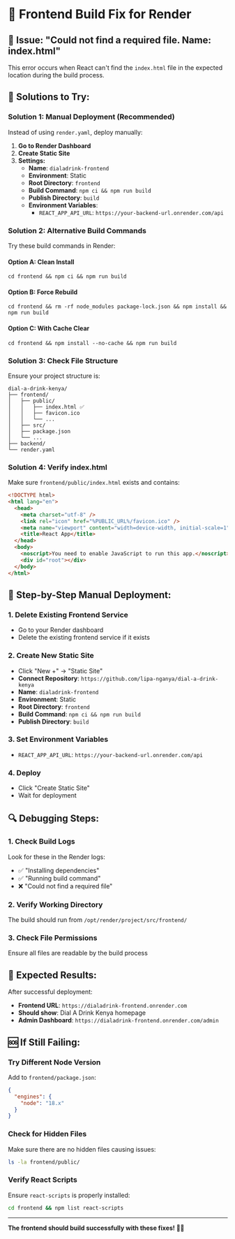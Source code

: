# 🔧 Frontend Build Fix for Render

## 🚨 Issue: "Could not find a required file. Name: index.html"

This error occurs when React can't find the `index.html` file in the expected location during the build process.

## 🔧 Solutions to Try:

### **Solution 1: Manual Deployment (Recommended)**

Instead of using `render.yaml`, deploy manually:

1. **Go to Render Dashboard**
2. **Create Static Site**
3. **Settings:**
   - **Name**: `dialadrink-frontend`
   - **Environment**: Static
   - **Root Directory**: `frontend`
   - **Build Command**: `npm ci && npm run build`
   - **Publish Directory**: `build`
   - **Environment Variables**:
     - `REACT_APP_API_URL`: `https://your-backend-url.onrender.com/api`

### **Solution 2: Alternative Build Commands**

Try these build commands in Render:

#### **Option A: Clean Install**
```
cd frontend && npm ci && npm run build
```

#### **Option B: Force Rebuild**
```
cd frontend && rm -rf node_modules package-lock.json && npm install && npm run build
```

#### **Option C: With Cache Clear**
```
cd frontend && npm install --no-cache && npm run build
```

### **Solution 3: Check File Structure**

Ensure your project structure is:
```
dial-a-drink-kenya/
├── frontend/
│   ├── public/
│   │   ├── index.html ✅
│   │   ├── favicon.ico
│   │   └── ...
│   ├── src/
│   ├── package.json
│   └── ...
├── backend/
└── render.yaml
```

### **Solution 4: Verify index.html**

Make sure `frontend/public/index.html` exists and contains:
```html
<!DOCTYPE html>
<html lang="en">
  <head>
    <meta charset="utf-8" />
    <link rel="icon" href="%PUBLIC_URL%/favicon.ico" />
    <meta name="viewport" content="width=device-width, initial-scale=1" />
    <title>React App</title>
  </head>
  <body>
    <noscript>You need to enable JavaScript to run this app.</noscript>
    <div id="root"></div>
  </body>
</html>
```

## 🚀 Step-by-Step Manual Deployment:

### **1. Delete Existing Frontend Service**
- Go to your Render dashboard
- Delete the existing frontend service if it exists

### **2. Create New Static Site**
- Click "New +" → "Static Site"
- **Connect Repository**: `https://github.com/lipa-nganya/dial-a-drink-kenya`
- **Name**: `dialadrink-frontend`
- **Environment**: Static
- **Root Directory**: `frontend`
- **Build Command**: `npm ci && npm run build`
- **Publish Directory**: `build`

### **3. Set Environment Variables**
- `REACT_APP_API_URL`: `https://your-backend-url.onrender.com/api`

### **4. Deploy**
- Click "Create Static Site"
- Wait for deployment

## 🔍 Debugging Steps:

### **1. Check Build Logs**
Look for these in the Render logs:
- ✅ "Installing dependencies"
- ✅ "Running build command"
- ❌ "Could not find a required file"

### **2. Verify Working Directory**
The build should run from `/opt/render/project/src/frontend/`

### **3. Check File Permissions**
Ensure all files are readable by the build process

## 🎯 Expected Results:

After successful deployment:
- **Frontend URL**: `https://dialadrink-frontend.onrender.com`
- **Should show**: Dial A Drink Kenya homepage
- **Admin Dashboard**: `https://dialadrink-frontend.onrender.com/admin`

## 🆘 If Still Failing:

### **Try Different Node Version**
Add to `frontend/package.json`:
```json
{
  "engines": {
    "node": "18.x"
  }
}
```

### **Check for Hidden Files**
Make sure there are no hidden files causing issues:
```bash
ls -la frontend/public/
```

### **Verify React Scripts**
Ensure `react-scripts` is properly installed:
```bash
cd frontend && npm list react-scripts
```

---

**The frontend should build successfully with these fixes! 🍹✨**
